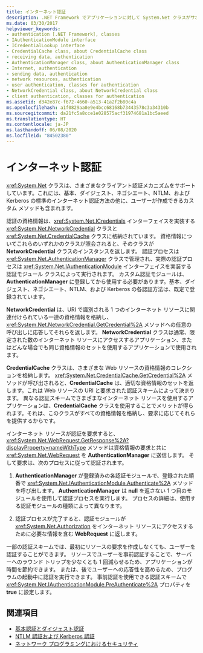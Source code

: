 ```yaml
---
title: インターネット認証
description: .NET Framework でアプリケーションに対して System.Net クラスがサポートする、さまざまなクライアント認証メカニズムについて学習します。
ms.date: 03/30/2017
helpviewer_keywords:
- authentication [.NET Framework], classes
- IAuthenticationModule interface
- ICredentialLookup interface
- CredentialCache class, about CredentialCache class
- receiving data, authentication
- AuthenticationManager class, about AuthenticationManager class
- Internet, authentication
- sending data, authentication
- network resources, authentication
- user authentication, classes for authentication
- NetworkCredential class, about NetworkCredential class
- client authentication, classes for authentication
ms.assetid: d342e87c-f672-4660-a513-41a2f2b80c4a
ms.openlocfilehash: a1f0829aa0e9e4bcc68168b73443578c3a34310b
ms.sourcegitcommit: da21fc5a8cce1e028575acf31974681a1bc5aeed
ms.translationtype: HT
ms.contentlocale: ja-JP
ms.lasthandoff: 06/08/2020
ms.locfileid: "84502380"
---
```

# <a name="internet-authentication"></a>インターネット認証
<xref:System.Net> クラスは、さまざまなクライアント認証メカニズムをサポートしています。これには、基本、ダイジェスト、ネゴシエート、NTLM、および Kerberos の標準のインターネット認証方法の他に、ユーザーが作成できるカスタム メソッドも含まれます。  
  
 認証の資格情報は、<xref:System.Net.ICredentials> インターフェイスを実装する <xref:System.Net.NetworkCredential> クラスと <xref:System.Net.CredentialCache> クラスに格納されています。 資格情報についてこれらのいずれかのクラスが照会されると、そのクラスが **NetworkCredential** クラスのインスタンスを返します。 認証プロセスは <xref:System.Net.AuthenticationManager> クラスで管理され、実際の認証プロセスは <xref:System.Net.IAuthenticationModule> インターフェイスを実装する認証モジュール クラスによって実行されます。 カスタム認証モジュールは、**AuthenticationManager** に登録してから使用する必要があります。基本、ダイジェスト、ネゴシエート、NTLM、および Kerberos の各認証方法は、既定で登録されています。  
  
 **NetworkCredential** は、URI で識別される 1 つのインターネット リソースに関連付けられている一連の資格情報を格納し、<xref:System.Net.NetworkCredential.GetCredential%2A> メソッドへの任意の呼び出しに応答してそれらを返します。 **NetworkCredential** クラスは通常、限定された数のインターネット リソースにアクセスするアプリケーション、またはどんな場合でも同じ資格情報のセットを使用するアプリケーションで使用されます。  
  
 **CredentialCache** クラスは、さまざまな Web リソースの資格情報のコレクションを格納します。 <xref:System.Net.CredentialCache.GetCredential%2A> メソッドが呼び出されると、**CredentialCache** は、適切な資格情報のセットを返します。これは Web リソースの URI と要求された認証スキームによって決まります。 異なる認証スキームでさまざまなインターネット リソースを使用するアプリケーションは、**CredentialCache** クラスを使用することでメリットが得られます。それは、このクラスがすべての資格情報を格納し、要求に応じてそれらを提供するからです。  
  
 インターネット リソースが認証を要求すると、<xref:System.Net.WebRequest.GetResponse%2A?displayProperty=nameWithType> メソッドは資格情報の要求と共に <xref:System.Net.WebRequest> を **AuthenticationManager** に送信します。 そして要求は、次のプロセスに従って認証されます。  
  
1. **AuthenticationManager** が登録済みの各認証モジュールで、登録された順番で <xref:System.Net.IAuthenticationModule.Authenticate%2A> メソッドを呼び出します。 **AuthenticationManager** は **null** を返さない 1 つ目のモジュールを使用して認証プロセスを実行します。 プロセスの詳細は、使用する認証モジュールの種類によって異なります。  
  
2. 認証プロセスが完了すると、認証モジュールが <xref:System.Net.Authorization> をインターネット リソースにアクセスするために必要な情報を含む **WebRequest** に返します。  
  
 一部の認証スキームでは、最初にリソースの要求を作成しなくても、ユーザーを認証することができます。 リソースでユーザーを事前認証することで、サーバーへのラウンド トリップを少なくとも 1 回減らせるため、アプリケーションが時間を節約できます。 または、後でユーザーへの応答性を高めるため、プログラムの起動中に認証を実行できます。 事前認証を使用できる認証スキームで <xref:System.Net.IAuthenticationModule.PreAuthenticate%2A> プロパティを **true** に設定します。  
  
## <a name="see-also"></a>関連項目

- [基本認証とダイジェスト認証](basic-and-digest-authentication.md)
- [NTLM 認証および Kerberos 認証](ntlm-and-kerberos-authentication.md)
- [ネットワーク プログラミングにおけるセキュリティ](security-in-network-programming.md)
